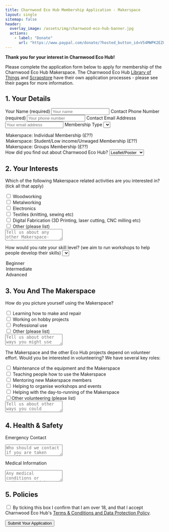```yaml
---
title: Charnwood Eco Hub Membership Application - Makerspace
layout: single
sitemap: false
header:
  overlay_image: /assets/img/charnwood-eco-hub-banner.jpg
  actions:
    - label: "Donate"
      url: "https://www.paypal.com/donate/?hosted_button_id=V54MWPK2EZGPY"
---
```


**Thank you for your interest in Charnwood Eco Hub!**

Please complete the application form below to apply for membership of the Charnwood Eco Hub Makerspace. The Charnwood Eco Hub [Library of Things](/projects/library-of-things) and [Scrapstore](/scrapstore) have their own application processes - please see their pages for more information.

<form id="signup_form" method="POST" action="">

<h2>1. Your Details</h2>

<label for="Name">Your Name (required)</label>
<input id="Name" name="Name" type="text" placeholder="Your name" required>
<label for="Phone">Contact Phone Number (required)</label>
<input id="Phone" name="Phone" type="text" placeholder="Your phone number" required>
<label for="Email">Contact Email Addresss</label>
<input id="Email" name="Email" type="email" placeholder="Your email address">
<label for="Membership_Type">Membership Type</label>
<select id="Membership_Type" name="Membership_Type" type="text" required>
<option value="Maker:Indiv">Makerspace: Individual Membership (£??)</option>
<option value="Maker:Disc">Makerspace: Student/Low income/Unwaged Membership (£??)</option>
<option value="Maker:Group">Makerspace: Groups Membership (£??)</option>
</select>
<label for="How_Found">How did you find out about Charnwood Eco Hub?</label>
<select name="How_Found" type="text">
<option value="Leaflet_Poster">Leaflet/Poster</option>
<option value="Website">Website</option>
<option value="Word_of_mouth">Word of mouth</option>
<option value="Social_Media">Social Media</option>
<option value="Other">Other</option>
</select>

<h2>2. Your Interests</h2>

<label for="Interests">Which of the following Makerspace related activities are you interested in? (tick all that apply)</label>
<div><input id="Woodworking" name="Woodworking" type="checkbox"> Woodworking</div>
<div><input id="Metalworking" name="Metalworking" type="checkbox"> Metalworking</div>
<div><input id="Electronics" name="Electronics" type="checkbox"> Electronics</div>
<div><input id="Textiles" name="Textiles" type="checkbox"> Textiles (knitting, sewing etc)</div>
<div><input id="Digital_Fab" name="Digital_Fab" type="checkbox"> Digital Fabrication (3D Printing, laser cutting, CNC milling etc)</div>
<div><input id="Other_Interests" type="checkbox"> Other (please list)</div>
<div><textarea id="Other_Interests_List" name="Other_Interests_List" placeholder="Tell us about any other Makerspace-related interests here"></textarea></div>

<label for="Skills">How would you rate your skill level? (we aim to run workshops to help people develop their skills)</label>
<select id="Skills" name="Skills" type="text">
<option value="Beginner">Beginner</option>
<option value="Intermediate">Intermediate</option>
<option value="Advanced">Advanced</option>
</select>

<h2>3. You And The Makerspace</h2>

<label for="Aspirations">How do you picture yourself using the Makerspace?</label>
<div><input id="Learning" name="Learning" type="checkbox"> Learning how to make and repair</div>
<div><input id="Hobbies" name="Hobbies" type="checkbox"> Working on hobby projects</div>
<div><input id="Professional" name="Professional" type="checkbox"> Professional use</div>
<div><input id="Other_Aspirations" name="Other_Aspirations" type="checkbox"> Other (please list)</div>
<div><textarea id="Other_Aspirations_List" name="Other_Aspirations_List" placeholder="Tell us about other ways you might use the Makerspace here"></textarea></div>

<label for="Volunteering">The Makerspace and the other Eco Hub projects depend on volunteer effort. Would you be interested in volunteering? We have several key roles: </label>
<div><input id="Maintenance" name="Maintenance" type="checkbox"> Maintenance of the equipment and the Makerspace</div>
<div><input id="Teaching" name="Teaching" type="checkbox"> Teaching people how to use the Makerspace</div>
<div><input id="Mentoring" name="Mentoring" type="checkbox"> Mentoring new Makerspace members</div>
<div><input id="Events" name="Events" type="checkbox"> Helping to organise workshops and events</div>
<div><input id="Admin" name="Admin" type="checkbox"> Helping with the day-to-running of the Makerspace</div>
<div><input id="Volunteering_Other" name="Volunteering_Other" type="checkbox">Other volunteering (please list)</div>
<div><textarea id="Volunteering_Other_List" name="Volunteering_Other_List" placeholder="Tell us about other ways you could contribute to the Makerspace / Eco Hub"></textarea></div>

<h2>4. Health &amp; Safety</h2>

<label for="EmergencyContact">Emergency Contact</label>
<textarea id="EmergencyContact" name="EmergencyContact" placeholder="Who should we contact if you are taken unwell?"></textarea>
<label for="Medical">Medical Information</label>
<textarea id="Medical" name="Medical" placeholder="Any medical conditions or medication which might affect your use of the Makerspace"></textarea>

<h2>5. Policies</h2>

<div><input id="Accepted_Policies" name="Accepted_Policies" value="yes" type="checkbox"> By ticking this box I confirm that I am over 18, and that I accept Charnwood Eco Hub's <a href="/policies">Terms & Conditions and Data Protection Policy</a>.</div>
<div><p></p></div>
<div><button type="submit">Submit Your Application</button></div>
</form>

<script type = "text/javascript" >
    window.addEventListener("DOMContentLoaded", function() {
        const yourForm = document.getElementById('signup_form');
        yourForm.addEventListener("submit", function(e) {
            e.preventDefault();
            const data = new FormData(yourForm);
            const action = e.target.action;
            fetch(action, {
                method: 'POST',
                body: data,
            }).then(() => {
                window.location.replace('https://charnwoodecohub.org/makernext')
            })
        })
    });
</script>

